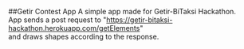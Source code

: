 ##Getir Contest App
A simple app made for Getir-BiTaksi Hackathon.  
App sends a post request to "https://getir-bitaksi-hackathon.herokuapp.com/getElements"  
and draws shapes according to the response.  
